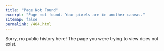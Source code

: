 ```yaml
---
title: "Page Not Found"
excerpt: "Page not found. Your pixels are in another canvas."
sitemap: false
permalink: /404.html
---
```


Sorry, no public history here! The page you were trying to view does not exist.
